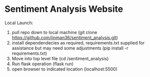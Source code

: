 # Sentiment Analysis Website

Local Launch:

1. pull repo down to local machine (git clone https://github.com/jinman36/sentiment_analysis.git)
2. install dependendecies as required, requirements.txt supplied for assistance but may need some adjustments (pip install -r requirements.txt)
3. Move into top level file (cd /sentiment_analysis)
4. Run flask operation (flask run)
5. open browser to indicated location (localhost:5500)
